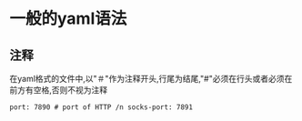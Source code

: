 # 一般的yaml语法

## 注释

在yaml格式的文件中,以"＃"作为注释开头,行尾为结尾,"#"必须在行头或者必须在前方有空格,否则不视为注释

```
port: 7890 # port of HTTP /n socks-port: 7891
```





##

